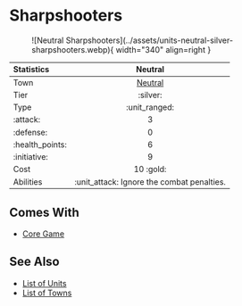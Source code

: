 # Sharpshooters

<figure markdown="span">
    ![Neutral Sharpshooters](../assets/units-neutral-silver-sharpshooters.webp){ width="340" align=right }
</figure>


| Statistics | Neutral |
| :--- | :---: |
| Town | [Neutral](../towns/neutral.md) |
| Tier | :silver: |
| Type | :unit_ranged: |
| :attack: | 3 |
| :defense: | 0 |
| :health_points: | 6 |
| :initiative: | 9 |
| Cost | 10 :gold: |
| Abilities | :unit_attack: Ignore the combat penalties. |


## Comes With

- [Core Game](../content.md)


## See Also

- [List of Units](index.md)
- [List of Towns](../towns/index.md)